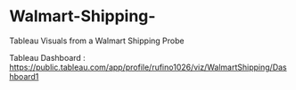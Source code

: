 # Walmart-Shipping-
Tableau Visuals from a Walmart Shipping Probe

Tableau Dashboard : https://public.tableau.com/app/profile/rufino1026/viz/WalmartShipping/Dashboard1

